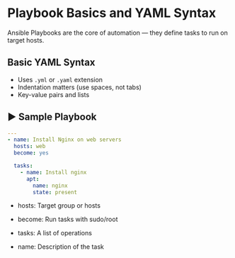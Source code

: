 # Playbook Basics and YAML Syntax

Ansible Playbooks are the core of automation — they define tasks to run on target hosts.

## Basic YAML Syntax

- Uses `.yml` or `.yaml` extension
- Indentation matters (use spaces, not tabs)
- Key-value pairs and lists

## ▶️ Sample Playbook

```yaml
---
- name: Install Nginx on web servers
  hosts: web
  become: yes

  tasks:
    - name: Install nginx
      apt:
        name: nginx
        state: present
```

- hosts: Target group or hosts

- become: Run tasks with sudo/root

- tasks: A list of operations

- name: Description of the task